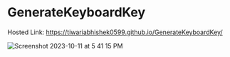 # GenerateKeyboardKey

Hosted Link: https://tiwariabhishek0599.github.io/GenerateKeyboardKey/

![Screenshot 2023-10-11 at 5 41 15 PM](https://github.com/tiwariabhishek0599/GenerateKeyboardKey/assets/118967913/12f9f80c-8afd-4561-8cfc-4e81965ec4c8)
